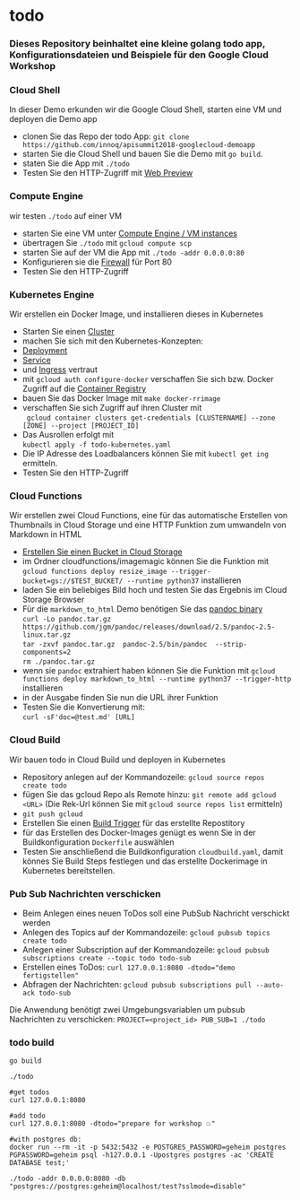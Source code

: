 # todo

### Dieses Repository beinhaltet eine kleine golang todo app, Konfigurationsdateien und Beispiele für den Google Cloud Workshop

### Cloud Shell  
  In dieser Demo erkunden wir die Google Cloud Shell, starten eine VM und deployen die Demo app
 * clonen Sie das Repo der todo App: `git clone https://github.com/innoq/apisummit2018-googlecloud-demoapp`
 * starten Sie die Cloud Shell und bauen Sie die Demo mit `go build`.
 * staten Sie die App mit `./todo`
 * Testen Sie den HTTP-Zugriff mit [Web Preview](https://cloud.google.com/shell/docs/using-web-preview)

### Compute Engine  
  wir testen `./todo` auf einer VM
  * starten Sie eine VM unter [Compute Engine / VM instances](https://console.cloud.google.com/compute/instances)
  * übertragen Sie `./todo` mit `gcloud compute scp`
  * starten Sie auf der VM die App mit `./todo -addr 0.0.0.0:80`
  * Konfigurieren sie die [Firewall](https://console.cloud.google.com/networking/firewalls) für Port 80
  * Testen Sie den HTTP-Zugriff

### Kubernetes Engine  
  Wir erstellen ein Docker Image, und installieren dieses in Kubernetes
 * Starten Sie einen [Cluster](https://console.cloud.google.com/kubernetes)
 * machen Sie sich mit den Kubernetes-Konzepten:
  * [Deployment](https://cloud.google.com/kubernetes-engine/docs/concepts/deployment)
  * [Service](https://cloud.google.com/kubernetes-engine/docs/concepts/service)
  * und [Ingress](https://cloud.google.com/kubernetes-engine/docs/concepts/ingress) vertraut
 * mit `gcloud auth configure-docker` verschaffen Sie sich bzw. Docker Zugriff auf die [Container Registry ](https://console.cloud.google.com/gcr/images)
 * bauen Sie das Docker Image mit `make docker-rrimage`
 * verschaffen Sie sich Zugriff auf ihren Cluster mit  
   ` gcloud container clusters get-credentials [CLUSTERNAME] --zone [ZONE] --project [PROJECT_ID]`
 * Das Ausrollen erfolgt mit  
   `kubectl apply -f todo-kubernetes.yaml`
 * Die IP Adresse des Loadbalancers können Sie mit `kubectl get ing` ermitteln.
 * Testen Sie den HTTP-Zugriff

### Cloud Functions
  Wir erstellen zwei Cloud Functions, eine für das automatische Erstellen von Thumbnails in Cloud Storage und eine HTTP Funktion zum umwandeln von Markdown in HTML
  * [Erstellen Sie einen Bucket in Cloud Storage](https://console.cloud.google.com/storage/create-bucket)
  * im Ordner cloudfunctions/imagemagic können Sie die Funktion mit  
    `gcloud functions deploy resize_image --trigger-bucket=gs://$TEST_BUCKET/ --runtime python37` installieren
  * laden Sie ein beliebiges Bild hoch und testen Sie das Ergebnis im Cloud Storage Browser
* Für die `markdown_to_html` Demo benötigen Sie das [pandoc binary](https://github.com/jgm/pandoc/releases/download/2.5/pandoc-2.5-linux.tar.gz)  
  `curl -Lo pandoc.tar.gz https://github.com/jgm/pandoc/releases/download/2.5/pandoc-2.5-linux.tar.gz`  
  `tar -zxvf pandoc.tar.gz  pandoc-2.5/bin/pandoc  --strip-components=2`  
  `rm ./pandoc.tar.gz`
* wenn sie `pandoc` extrahiert haben können Sie die Funktion mit `gcloud functions deploy markdown_to_html --runtime python37 --trigger-http` installieren
* in der Ausgabe finden Sie nun die URL ihrer Funktion
* Testen Sie die Konvertierung mit:  
  `curl -sF'doc=@test.md' [URL] `

### Cloud Build
  Wir bauen todo in Cloud Build und deployen in Kubernetes
 * Repository anlegen auf der Kommandozeile: `gcloud source repos create todo`
 * fügen Sie das gcloud Repo als Remote hinzu: `git remote add gcloud <URL>` (Die Rek-Url können Sie mit `gcloud source repos list` ermitteln)
 * `git push gcloud`
 * Erstellen Sie einen [Build Trigger](https://console.cloud.google.com/cloud-build/triggers/add) für das erstellte Repostitory
 * für das Erstellen des Docker-Images genügt es wenn Sie in der Buildkonfiguration `Dockerfile` auswählen
 * Testen Sie anschließend die Buildkonfiguration `cloudbuild.yaml`, damit könnes Sie Build Steps festlegen und das erstellte Dockerimage in Kubernetes bereitstellen.

### Pub Sub Nachrichten verschicken
* Beim Anlegen eines neuen ToDos soll eine PubSub Nachricht verschickt werden
* Anlegen des Topics auf der Kommandozeile: `gcloud pubsub topics create todo`
* Anlegen einer Subscription auf der Kommandozeile: `gcloud pubsub subscriptions create --topic todo todo-sub`
* Erstellen eines ToDos: `curl 127.0.0.1:8080 -dtodo="demo fertigstellen"`
* Abfragen der Nachrichten: `gcloud pubsub subscriptions pull --auto-ack todo-sub`

Die Anwendung benötigt zwei Umgebungsvariablen um pubsub Nachrichten zu verschicken: `PROJECT=<project_id> PUB_SUB=1 ./todo`

### todo build

```
go build

./todo

#get todos
curl 127.0.0.1:8080

#add todo
curl 127.0.0.1:8080 -dtodo="prepare for workshop 💥"

#with postgres db:
docker run --rm -it -p 5432:5432 -e POSTGRES_PASSWORD=geheim postgres
PGPASSWORD=geheim psql -h127.0.0.1 -Upostgres postgres -ac 'CREATE DATABASE test;'

./todo -addr 0.0.0.0:8080 -db "postgres://postgres:geheim@localhost/test?sslmode=disable"

```
